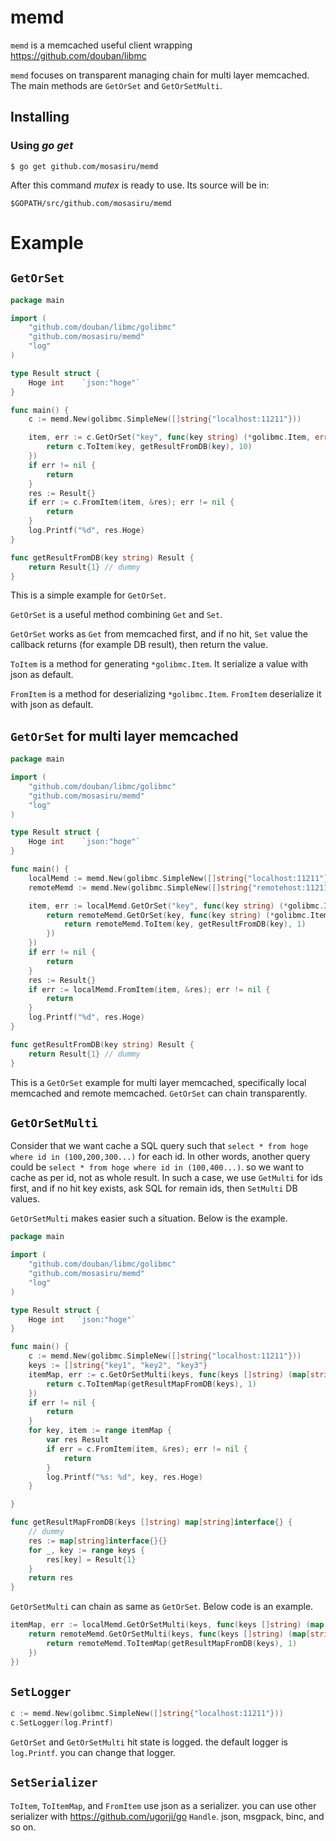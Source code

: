 # memd

`memd` is a memcached useful client wrapping https://github.com/douban/libmc

`memd` focuses on transparent managing chain for multi layer memcached.
The main methods are `GetOrSet` and `GetOrSetMulti`.

## Installing

### Using *go get*

    $ go get github.com/mosasiru/memd

After this command *mutex* is ready to use. Its source will be in:

    $GOPATH/src/github.com/mosasiru/memd

# Example

## `GetOrSet`

```go
package main

import (
	"github.com/douban/libmc/golibmc"
	"github.com/mosasiru/memd"
	"log"
)

type Result struct {
	Hoge int    `json:"hoge"`
}

func main() {
	c := memd.New(golibmc.SimpleNew([]string{"localhost:11211"}))

	item, err := c.GetOrSet("key", func(key string) (*golibmc.Item, error) {
		return c.ToItem(key, getResultFromDB(key), 10)
	})
	if err != nil {
        return
	}
	res := Result{}
	if err := c.FromItem(item, &res); err != nil {
        return
	}
	log.Printf("%d", res.Hoge)
}

func getResultFromDB(key string) Result {
	return Result{1} // dummy
}

```

This is a simple example for `GetOrSet`.

`GetOrSet` is a useful method combining `Get` and `Set`.

`GetOrSet` works as `Get` from memcached first, and if no hit, `Set` value the callback returns (for example DB result), then return the value.

`ToItem` is a method for generating `*golibmc.Item`. It serialize a value with json as default.

`FromItem` is a method for deserializing `*golibmc.Item`. `FromItem` deserialize it with json as default.


## `GetOrSet` for multi layer memcached

```go
package main

import (
	"github.com/douban/libmc/golibmc"
	"github.com/mosasiru/memd"
	"log"
)

type Result struct {
	Hoge int    `json:"hoge"`
}

func main() {
	localMemd := memd.New(golibmc.SimpleNew([]string{"localhost:11211"}))
	remoteMemd := memd.New(golibmc.SimpleNew([]string{"remotehost:11211"}))

    item, err := localMemd.GetOrSet("key", func(key string) (*golibmc.Item, error) {
		return remoteMemd.GetOrSet(key, func(key string) (*golibmc.Item, error) {
			return remoteMemd.ToItem(key, getResultFromDB(key), 1)
		})
	})
	if err != nil {
        return
	}
	res := Result{}
	if err := localMemd.FromItem(item, &res); err != nil {
        return
	}
	log.Printf("%d", res.Hoge)
}

func getResultFromDB(key string) Result {
	return Result{1} // dummy
}

```

This is a `GetOrSet` example for multi layer memcached, specifically local memcached and remote memcached.
`GetOrSet` can chain transparently.


## `GetOrSetMulti`

Consider that we want cache a SQL query such that `select * from hoge where id in (100,200,300...)` for each id. In other words, another query could be `select * from hoge where id in (100,400...)`. so we want to cache as per id, not as whole result. In such a case, we use `GetMulti` for ids first, and if no hit key exists,  ask SQL for remain ids, then `SetMulti` DB values.

`GetOrSetMulti` makes easier such a situation. Below is the example.

```go
package main

import (
	"github.com/douban/libmc/golibmc"
	"github.com/mosasiru/memd"
	"log"
)

type Result struct {
	Hoge int   `json:"hoge"`
}

func main() {
	c := memd.New(golibmc.SimpleNew([]string{"localhost:11211"}))
	keys := []string{"key1", "key2", "key3"}
	itemMap, err := c.GetOrSetMulti(keys, func(keys []string) (map[string]*golibmc.Item, error) {
		return c.ToItemMap(getResultMapFromDB(keys), 1)
	})
	if err != nil {
        return
	}
	for key, item := range itemMap {
		var res Result
		if err = c.FromItem(item, &res); err != nil {
            return
		}
		log.Printf("%s: %d", key, res.Hoge)
	}

}

func getResultMapFromDB(keys []string) map[string]interface{} {
	// dummy
	res := map[string]interface{}{}
	for _, key := range keys {
		res[key] = Result{1}
	}
	return res
}
```

`GetOrSetMulti` can chain as same as `GetOrSet`.
Below code is an example.

```go
itemMap, err := localMemd.GetOrSetMulti(keys, func(keys []string) (map[string]*golibmc.Item, error) {
    return remoteMemd.GetOrSetMulti(keys, func(keys []string) (map[string]*golibmc.Item, error) {
        return remoteMemd.ToItemMap(getResultMapFromDB(keys), 1)
    })
})
```


## `SetLogger`

```go
c := memd.New(golibmc.SimpleNew([]string{"localhost:11211"}))
c.SetLogger(log.Printf)
```

`GetOrSet` and `GetOrSetMulti` hit state is logged. the default logger is `log.Printf`. you can change that logger.

## `SetSerializer`

`ToItem`, `ToItemMap`, and `FromItem` use json as a serializer. you can use other serializer with https://github.com/ugorji/go  `Handle`. json, msgpack, binc, and so on.
